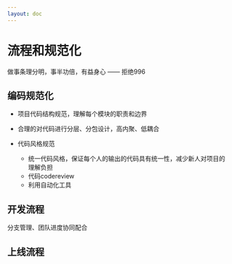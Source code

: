 ```yaml
---
layout: doc
---
```


# 流程和规范化

做事条理分明，事半功倍，有益身心 —— 拒绝996
## 编码规范化

- 项目代码结构规范，理解每个模块的职责和边界
- 合理的对代码进行分层、分包设计，高内聚、低耦合


- 代码风格规范
    - 统一代码风格，保证每个人的输出的代码具有统一性，减少新人对项目的理解负担
    - 代码codereview
    - 利用自动化工具


## 开发流程

分支管理、团队进度协同配合



## 上线流程



